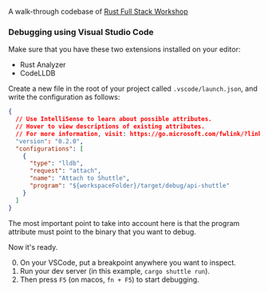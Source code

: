 A walk-through codebase of [Rust Full Stack Workshop](https://bcnrust.github.io/devbcn-workshop/index.html)

### Debugging using Visual Studio Code

Make sure that you have these two extensions installed on your editor:

- Rust Analyzer
- CodeLLDB

Create a new file in the root of your project called `.vscode/launch.json`, and write the configuration as follows:

```json
{
  // Use IntelliSense to learn about possible attributes.
  // Hover to view descriptions of existing attributes.
  // For more information, visit: https://go.microsoft.com/fwlink/?linkid=830387
  "version": "0.2.0",
  "configurations": [
    {
      "type": "lldb",
      "request": "attach",
      "name": "Attach to Shuttle",
      "program": "${workspaceFolder}/target/debug/api-shuttle"
    }
  ]
}
```

The most important point to take into account here is that the program attribute must point to the binary that you want to debug.

Now it's ready.

0. On your VSCode, put a breakpoint anywhere you want to inspect.
1. Run your dev server (in this example, `cargo shuttle run`).
2. Then press `F5` (on macos, `fn + F5`) to start debugging.

